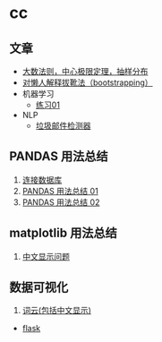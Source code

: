 # cc


## 文章
- [大数法则，中心极限定理，抽样分布](https://nbviewer.jupyter.org/github/DeepSai/DeepSai.github.io/blob/master/three-concept.ipynb)
- [对懒人解释拔靴法（bootstrapping）](https://github.com/DeepSai/DeepSai.github.io/blob/master/explaining-to-laypeople-why-bootstrapping-works.md)
- 机器学习
	- [练习01](https://nbviewer.jupyter.org/github/DeepSai/DeepSai.github.io/blob/master/machine-learning/hw01/ex01.ipynb)
- NLP
	- [垃圾邮件检测器](https://deepsai.github.io/nlp/spam-detector.html)

## PANDAS 用法总结
1. [连接数据库](https://deepsai.github.io/pandas/database.html)
1. [PANDAS 用法总结 01](https://deepsai.github.io/pandas/pandas_usage_01.html)
2. [PANDAS 用法总结 02](https://deepsai.github.io/pandas/pandas_usage_02.html)

## matplotlib 用法总结
1. [中文显示问题](https://deepsai.github.io/matplotlib/chinese_problem.html)

## 数据可视化
1. [词云(包括中文显示)](https://deepsai.github.io/data-visualization/word-cloud.html)


- [flask](https://deepsai.github.io/web_service/flask_usage.html)

